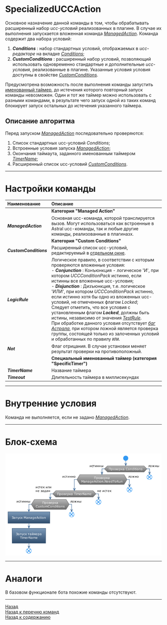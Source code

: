 # **SpecializedUCCAction**

Основное назначение данной команды в том, чтобы  обрабатывать расширенный набор *ucc-условий* реализованных в плагине. В случае их выполнения запускается вложенная команда [*ManagedAction*](#ref-ManagedAction).
Команда содержит два набора условий:
1. ***Conditions*** : набор стандартных условий, отображаемых в *ucc-редакторе* на вкладке [*Conditions*](https://www.neverwinter-bot.com/forums/viewtopic.php?p=43910#p43910);
2. ***CustomConditions*** : расширенный набор условий, позволяющий использовать одновременно стандартные и дополнительные *ucc-условия*, реализованные в плагине. Указанные условия условия доступны в свойстве [*CustomConditions*](#ref-CustomConditions).

Предусмотрена возможность после выполнения команды запустить [именованный таймер](#ref-TimerName), до истечения которого повторный запуск команды невозможен. Один и тот же таймер можно использовать с разными командами, в результате чего запуск одной из таких команд блокирует запуск остальных до истечения указанного таймера.

## **Описание алгоритма**

Перед запуском [*ManagedAction*](#ref-ManagedAction) последовательно проверяются:
1. Список стандартных ucc-условий *Conditions*;
2. Встроенные условия запуска [*ManagedAction*](#ref-ManagedAction);
3. Окончания таймаута, заданного именованным таймером [*TimerName*](#ref-TimerName);
4. Расширенный список ucc-условий [*CustomConditions*](#ref-CustomConditions).

---

# **Настройки команды**

| **Наименование** | **Описание** 
|:-----------------|:-------------
||**Категория "Managed Action"**
|<a name ="ref-ManagedAction">***ManagedAction***</a> | Основная ucc-команда, которой транслируется вызов. Могут использоваться как встроенные в Astral ucc-команды, так и любые другие команды, реализованные в плагиназх.
||**Категория "Custom Conditions"**
|<a name ="ref-CustomConditions">***CustomConditions***</a> | Расширенный список ucc-условий, редактируемый в [отдельном окне](../UccConditionListEditor-RU.md).
|<a name ="ref-LogicRule">***LogicRule***</a> | Логическое правило, в соответствии с которым проверяются вложенные условия:<br/>- ***Conjunction*** : Конъюнкция - логическое 'И', при котором *UCCConditionPack* истинно, если истинны все вложенные ucc-условия;<br/>- ***Disjunction*** : Дизъюнкция, т.е. логическое 'ИЛИ', при котором *UCCConditionPack* истинно, если истинно хотя бы одно из вложенных ucc-условий, не отмеченных флагом *Locked*;<br/>Следует отметить, что все условия с установленным флагом ***Locked***, должны быть истины, независимо от значения [*TestRule*](#ref-TestRule). <br/>При обработке данного условия отсутствует [*баг Астрала*](https://www.neverwinter-bot.com/forums/viewtopic.php?p=43910#p43910 "Описан в 'Примере 4'"), при котором ложной является проверка группы, состоящей только из залоченных условий и обработанных по правилу ``ИЛИ``.
|<a name ="ref-Not">***Not***</a> | Флаг отрицания. В случае установки меняет результат проверки на противоположный.
||**Специальный именованный таймер (категория "SpecificTimer")**
|<a name ="ref-TimerName">***TimerName***</a> | Название таймера
|<a name ="ref-Timeout">***Timeout***</a> | Длительность таймера в миллисекундах

---

# **Внутренние условия**

Команда не выполняется, если не задано [*ManagedAction*](#ref-ManagedAction).

---

# **Блок-схема**
![Блок-схема](diagrams/SpecializedUCCAction-RU.png)

---

# **Аналоги**

В базовом функционале бота похожие команды отсутствуют.

---

<a href="javascript:history.back()">Назад</a>  
[Назад к перечню команд](../EntityTools-UccExtensions-RU.md#ref-Actions)  
[Назад к содержанию](../../index.md)